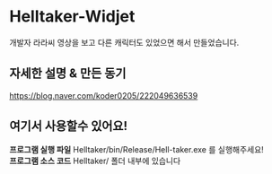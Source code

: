 # Helltaker-Widjet
개발자 라라씨 영상을 보고 다른 캐릭터도 있었으면 해서 만들었습니다.

## 자세한 설명 & 만든 동기
https://blog.naver.com/koder0205/222049636539

## 여기서 사용할수 있어요!
**프로그램 실행 파일** Helltaker/bin/Release/Hell-taker.exe 를 실행해주세요!  
**프로그램 소스 코드** Helltaker/ 폴더 내부에 있습니다  
